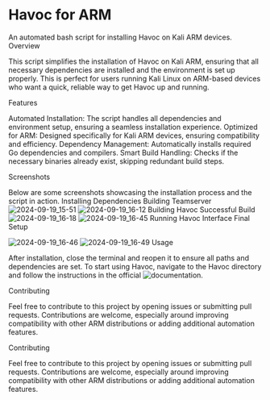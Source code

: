 # Havoc for ARM

An automated bash script for installing Havoc on Kali ARM devices.
Overview

This script simplifies the installation of Havoc on Kali ARM, ensuring that all necessary dependencies are installed and the environment is set up properly. This is perfect for users running Kali Linux on ARM-based devices who want a quick, reliable way to get Havoc up and running.




Features

Automated Installation: The script handles all dependencies and environment setup, ensuring a seamless installation experience.
Optimized for ARM: Designed specifically for Kali ARM devices, ensuring compatibility and efficiency.
Dependency Management: Automatically installs required Go dependencies and compilers.
Smart Build Handling: Checks if the necessary binaries already exist, skipping redundant build steps.

Screenshots

Below are some screenshots showcasing the installation process and the script in action.
Installing Dependencies	Building Teamserver
![2024-09-19_15-51](https://github.com/user-attachments/assets/60df5e00-8062-4127-b426-c7b4f59c8651) ![2024-09-19_16-12](https://github.com/user-attachments/assets/12b277da-7f40-49cf-bd2d-c410cb7cb5fa)
Building Havoc	Successful Build
![2024-09-19_16-18](https://github.com/user-attachments/assets/6f2960e2-8894-4d83-bcfd-f5d634c7b1e1) ![2024-09-19_16-45](https://github.com/user-attachments/assets/edb6ce67-3ba6-46b4-85fc-71298d1b1769)
Running Havoc Interface	Final Setup

![2024-09-19_16-46](https://github.com/user-attachments/assets/72b3fe09-6b60-45ca-a559-400de340b94a) ![2024-09-19_16-49](https://github.com/user-attachments/assets/879b0b04-8b62-4e65-b506-a13ceabba2e9)
Usage

 After installation, close the terminal and reopen it to ensure all paths and dependencies are set.
   To start using Havoc, navigate to the Havoc directory and follow the instructions in the official ![documentation](https://havocframework.com/docs/installation). 

Contributing

Feel free to contribute to this project by opening issues or submitting pull requests. Contributions are welcome, especially around improving compatibility with other ARM distributions or adding additional automation features.

Contributing

Feel free to contribute to this project by opening issues or submitting pull requests. Contributions are welcome, especially around improving compatibility with other ARM distributions or adding additional automation features.
